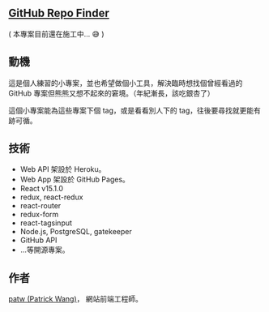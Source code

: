 [GitHub Repo Finder](http://github-repo-finder.patw.me)
---

( 本專案目前還在施工中... :sweat_smile: )

## 動機

這是個人練習的小專案，並也希望做個小工具，解決臨時想找個曾經看過的 GitHub 專案但熊熊又想不起來的窘境。（年紀漸長，該吃銀杏了）

這個小專案能為這些專案下個 tag，或是看看別人下的 tag，往後要尋找就更能有跡可循。


## 技術

* Web API 架設於 Heroku。
* Web App 架設於 GitHub Pages。
* React v15.1.0
* redux, react-redux
* react-router
* redux-form
* react-tagsinput
* Node.js, PostgreSQL, gatekeeper
* GitHub API
* ...等開源專案。


## 作者

[patw (Patrick Wang)](https://patw.me)， 網站前端工程師。
